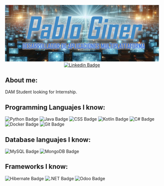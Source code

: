 <img src="./img/banner_recortado_SUBTITTULO.png"/>
<div align="center">
  <a href="https://www.linkedin.com/in/pablo-giner-barrios/">
    <img src="https://img.shields.io/badge/Linkedin-Pablo_Giner-blue" alt="Linkedin Badge">
  </a>
</div>

## About me:

DAM Student looking for Internship.

## Programming Languajes I know:

![Python Badge](https://img.shields.io/badge/Python-blue)
![Java Badge](https://img.shields.io/badge/Java-brown)
![CSS Badge](https://img.shields.io/badge/CSS-orange)
![Kotlin Badge](https://img.shields.io/badge/Kotlin-green)
![C# Badge](https://img.shields.io/badge/c%23-purple)
![Docker Badge](https://img.shields.io/badge/Docker-darkblue)
![Git Badge](https://img.shields.io/badge/Git-orangered)

## Database languajes I know:

![MySQL Badge](https://img.shields.io/badge/MySQL-lightblue)
![MongoDB Badge](https://img.shields.io/badge/MongoDB-darkgreen)

## Frameworks I know:

![Hibernate Badge](https://img.shields.io/badge/Hibernate-beige)
![.NET Badge](https://img.shields.io/badge/.NET-darkmagenta)
![Odoo Badge](https://img.shields.io/badge/Odoo-darkred)
